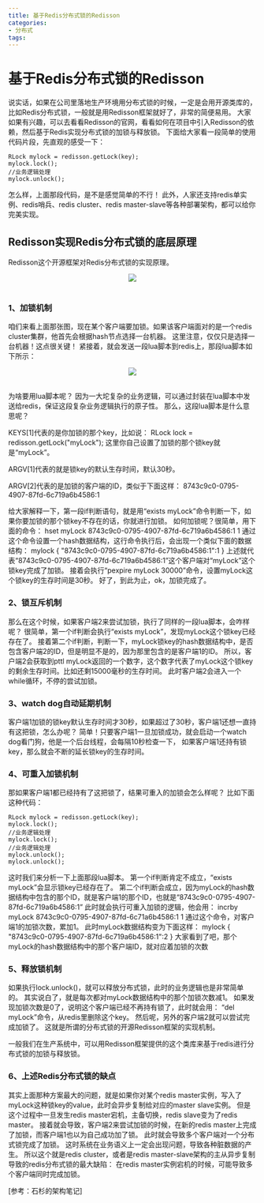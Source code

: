 ```yaml
---
title: 基于Redis分布式锁的Redisson
categories: 
- 分布式
tags:
---
```


# 基于Redis分布式锁的Redisson

说实话，如果在公司里落地生产环境用分布式锁的时候，一定是会用开源类库的，比如Redis分布式锁，一般就是用Redisson框架就好了，非常的简便易用。
大家如果有兴趣，可以去看看Redisson的官网，看看如何在项目中引入Redisson的依赖，然后基于Redis实现分布式锁的加锁与释放锁。
下面给大家看一段简单的使用代码片段，先直观的感受一下：

    RLock mylock = redisson.getLock(key);
    mylock.lock(); 
    //业务逻辑处理
    mylock.unlock(); 

怎么样，上面那段代码，是不是感觉简单的不行！
此外，人家还支持redis单实例、redis哨兵、redis cluster、redis master-slave等各种部署架构，都可以给你完美实现。

## Redisson实现Redis分布式锁的底层原理

Redisson这个开源框架对Redis分布式锁的实现原理。

<div align="center"> <img src="../../pics/Redisson实现Redis分布式锁的底层原理.png"/> </div><br>

### 1、加锁机制

咱们来看上面那张图，现在某个客户端要加锁。如果该客户端面对的是一个redis cluster集群，他首先会根据hash节点选择一台机器。
这里注意，仅仅只是选择一台机器！这点很关键！
紧接着，就会发送一段lua脚本到redis上，那段lua脚本如下所示：
<div align="center"> <img src="../../pics/基于Redis分布式锁的lua脚本.png"/> </div><br>

为啥要用lua脚本呢？
因为一大坨复杂的业务逻辑，可以通过封装在lua脚本中发送给redis，保证这段复杂业务逻辑执行的原子性。
那么，这段lua脚本是什么意思呢？

KEYS[1]代表的是你加锁的那个key，比如说：
RLock lock = redisson.getLock("myLock");
这里你自己设置了加锁的那个锁key就是“myLock”。

ARGV[1]代表的就是锁key的默认生存时间，默认30秒。

ARGV[2]代表的是加锁的客户端的ID，类似于下面这样：
8743c9c0-0795-4907-87fd-6c719a6b4586:1

给大家解释一下，第一段if判断语句，就是用“exists myLock”命令判断一下，如果你要加锁的那个锁key不存在的话，你就进行加锁。
如何加锁呢？很简单，用下面的命令：
hset myLock 
    8743c9c0-0795-4907-87fd-6c719a6b4586:1 1
通过这个命令设置一个hash数据结构，这行命令执行后，会出现一个类似下面的数据结构：
mylock {
    "8743c9c0-0795-4907-87fd-6c719a6b4586:1":1
}
上述就代表“8743c9c0-0795-4907-87fd-6c719a6b4586:1”这个客户端对“myLock”这个锁key完成了加锁。
接着会执行“pexpire myLock 30000”命令，设置myLock这个锁key的生存时间是30秒。
好了，到此为止，ok，加锁完成了。

### 2、锁互斥机制

那么在这个时候，如果客户端2来尝试加锁，执行了同样的一段lua脚本，会咋样呢？
很简单，第一个if判断会执行“exists myLock”，发现myLock这个锁key已经存在了。
接着第二个if判断，判断一下，myLock锁key的hash数据结构中，是否包含客户端2的ID，但是明显不是的，因为那里包含的是客户端1的ID。
所以，客户端2会获取到pttl myLock返回的一个数字，这个数字代表了myLock这个锁key的剩余生存时间。比如还剩15000毫秒的生存时间。
此时客户端2会进入一个while循环，不停的尝试加锁。

### 3、watch dog自动延期机制

客户端1加锁的锁key默认生存时间才30秒，如果超过了30秒，客户端1还想一直持有这把锁，怎么办呢？
简单！只要客户端1一旦加锁成功，就会启动一个watch dog看门狗，他是一个后台线程，会每隔10秒检查一下，
如果客户端1还持有锁key，那么就会不断的延长锁key的生存时间。

### 4、可重入加锁机制

那如果客户端1都已经持有了这把锁了，结果可重入的加锁会怎么样呢？
比如下面这种代码：

    RLock mylock = redisson.getLock(key);
    mylock.lock(); 
    //业务逻辑处理
    mylock.lock(); 
    //业务逻辑处理
    mylock.unlock(); 
    mylock.unlock();

这时我们来分析一下上面那段lua脚本。
第一个if判断肯定不成立，“exists myLock”会显示锁key已经存在了。
第二个if判断会成立，因为myLock的hash数据结构中包含的那个ID，就是客户端1的那个ID，也就是“8743c9c0-0795-4907-87fd-6c719a6b4586:1”
此时就会执行可重入加锁的逻辑，他会用：
incrby myLock 8743c9c0-0795-4907-87fd-6c71a6b4586:1 1
通过这个命令，对客户端1的加锁次数，累加1。
此时myLock数据结构变为下面这样：
mylock {
    "8743c9c0-0795-4907-87fd-6c719a6b4586:1":2
}
大家看到了吧，那个myLock的hash数据结构中的那个客户端ID，就对应着加锁的次数

### 5、释放锁机制

如果执行lock.unlock()，就可以释放分布式锁，此时的业务逻辑也是非常简单的。
其实说白了，就是每次都对myLock数据结构中的那个加锁次数减1。
如果发现加锁次数是0了，说明这个客户端已经不再持有锁了，此时就会用：
“del myLock”命令，从redis里删除这个key。
然后呢，另外的客户端2就可以尝试完成加锁了。
这就是所谓的分布式锁的开源Redisson框架的实现机制。

一般我们在生产系统中，可以用Redisson框架提供的这个类库来基于redis进行分布式锁的加锁与释放锁。

### 6、上述Redis分布式锁的缺点

其实上面那种方案最大的问题，就是如果你对某个redis master实例，写入了myLock这种锁key的value，此时会异步复制给对应的master slave实例。
但是这个过程中一旦发生redis master宕机，主备切换，redis slave变为了redis master。
接着就会导致，客户端2来尝试加锁的时候，在新的redis master上完成了加锁，而客户端1也以为自己成功加了锁。
此时就会导致多个客户端对一个分布式锁完成了加锁。
这时系统在业务语义上一定会出现问题，导致各种脏数据的产生。
所以这个就是redis cluster，或者是redis master-slave架构的主从异步复制导致的redis分布式锁的最大缺陷：
在redis master实例宕机的时候，可能导致多个客户端同时完成加锁。

[参考：石杉的架构笔记]
